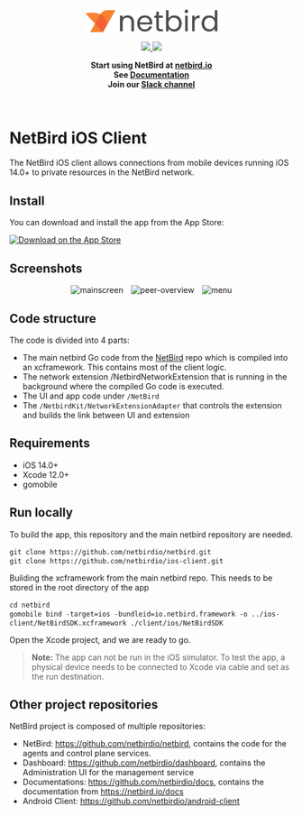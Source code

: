 <br/>
 <div align="center">
 <p align="center">
   <img width="234" src="https://raw.githubusercontent.com/netbirdio/netbird/main/docs/media/logo-full.png"/>
 </p>
   <p>
      <a href="https://github.com/netbirdio/netbird/blob/main/LICENSE">
        <img height="20" src="https://www.gnu.org/graphics/gplv3-88x31.png" />
      </a>
     <a href="https://join.slack.com/t/netbirdio/shared_invite/zt-vrahf41g-ik1v7fV8du6t0RwxSrJ96A">
         <img src="https://img.shields.io/badge/slack-@netbird-red.svg?logo=slack"/>
      </a>    
   </p>
 </div>


 <p align="center">
 <strong>
   Start using NetBird at <a href="https://netbird.io/pricing">netbird.io</a>
   <br/>
   See <a href="https://netbird.io/docs/">Documentation</a>
   <br/>
    Join our <a href="https://join.slack.com/t/netbirdio/shared_invite/zt-vrahf41g-ik1v7fV8du6t0RwxSrJ96A">Slack channel</a>
   <br/>

 </strong>
 </p>

 <br>

# NetBird iOS Client

The NetBird iOS client allows connections from mobile devices running iOS 14.0+ to private resources in the NetBird network.

## Install
You can download and install the app from the App Store:

[<img src="https://developer.apple.com/assets/elements/badges/download-on-the-app-store.svg" alt="Download on the App Store" height="80">](https://apps.apple.com/app/netbird-p2p-vpn/id6469329339)

## Screenshots

<p align="center">
  <img src="https://github.com/netbirdio/ios-client/assets/32096965/f3eff73a-44e9-46e2-b63d-cce004246875" alt="mainscreen" width="250" style="margin-right: 10px;"/>
  <img src="https://github.com/netbirdio/ios-client/assets/32096965/0e73f79a-0d95-41eb-8e8e-6ed489c85b14" alt="peer-overview" width="250" style="margin-right: 10px;"/>
  <img src="https://github.com/netbirdio/ios-client/assets/32096965/a633c80e-86d0-41fe-88d0-8a7bb6cbaf66" alt="menu" width="250"/>
</p>

## Code structure
The code is divided into 4 parts:
- The main netbird Go code from the [NetBird](https://github.com/netbirdio/netbird) repo which is compiled into an xcframework. This contains most of the client logic.
- The network extension /NetbirdNetworkExtension that is running in the background where the compiled Go code is executed.
- The UI and app code under `/NetBird`
- The `/NetbirdKit/NetworkExtensionAdapter` that controls the extension and builds the link between UI and extension

## Requirements

- iOS 14.0+
- Xcode 12.0+
- gomobile

## Run locally

To build the app, this repository and the main netbird repository are needed.

```
git clone https://github.com/netbirdio/netbird.git
git clone https://github.com/netbirdio/ios-client.git
```

Building the xcframework from the main netbird repo. This needs to be stored in the root directory of the app
```
cd netbird
gomobile bind -target=ios -bundleid=io.netbird.framework -o ../ios-client/NetBirdSDK.xcframework ./client/ios/NetBirdSDK
```

Open the Xcode project, and we are ready to go.

> **Note:** The app can not be run in the iOS simulator. To test the app, a physical device needs to be connected to Xcode via cable and set as the run destination.

## Other project repositories

NetBird project is composed of multiple repositories:
- NetBird: https://github.com/netbirdio/netbird, contains the code for the agents and control plane services.
- Dashboard: https://github.com/netbirdio/dashboard, contains the Administration UI for the management service
- Documentations: https://github.com/netbirdio/docs, contains the documentation from https://netbird.io/docs
- Android Client: https://github.com/netbirdio/android-client
